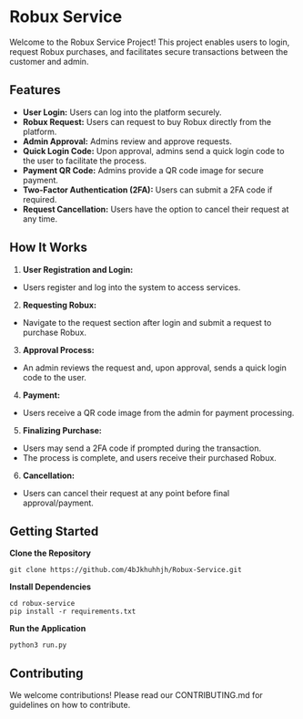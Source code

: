 # Robux Service
Welcome to the Robux Service Project! This project enables users to login, request Robux purchases, and facilitates secure transactions between the customer and admin.
## Features
- **User Login:** Users can log into the platform securely.
- **Robux Request:** Users can request to buy Robux directly from the platform.
- **Admin Approval:** Admins review and approve requests.
- **Quick Login Code:** Upon approval, admins send a quick login code to the user to facilitate the process.
- **Payment QR Code:** Admins provide a QR code image for secure payment.
- **Two-Factor Authentication (2FA):** Users can submit a 2FA code if required.
- **Request Cancellation:** Users have the option to cancel their request at any time.
## How It Works
1. **User Registration and Login:**
 - Users register and log into the system to access services.
2. **Requesting Robux:**
 - Navigate to the request section after login and submit a request to purchase Robux.
3. **Approval Process:**
 - An admin reviews the request and, upon approval, sends a quick login code to the user.
4. **Payment:**
 - Users receive a QR code image from the admin for payment processing.
5. **Finalizing Purchase:**
 - Users may send a 2FA code if prompted during the transaction.
 - The process is complete, and users receive their purchased Robux.
6. **Cancellation:**
 - Users can cancel their request at any point before final approval/payment.
## Getting Started
**Clone the Repository**
```
git clone https://github.com/4bJkhuhhjh/Robux-Service.git
```
**Install Dependencies**
```
cd robux-service
pip install -r requirements.txt
```
**Run the Application**
```
python3 run.py
```
## Contributing
We welcome contributions! Please read our CONTRIBUTING.md for guidelines on how to contribute.
